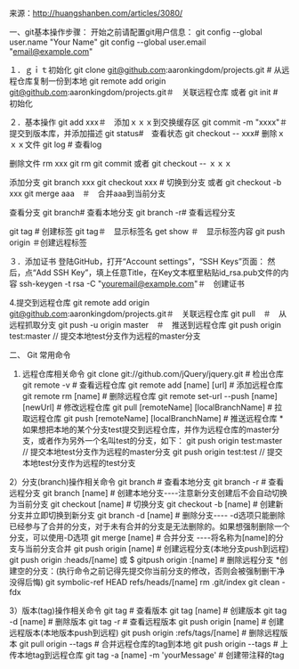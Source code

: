 来源：http://huangshanben.com/articles/3080/

一、git基本操作步骤：
开始之前请配置git用户信息：
git config --global user.name "Your Name"
git config --global user.email "email@example.com"

１．ｇｉｔ初始化
git clone git@github.com:aaronkingdom/projects.git # 从远程仓库复制一份到本地
git remote add origin git@github.com:aaronkingdom/projects.git＃　关联远程仓库
或者
git init    #　初始化

２．基本操作
git add xxx＃　添加ｘｘｘ到交换缓存区
git commit  -m "xxxx"＃　提交到版本库，并添加描述
git status#　查看状态 
git checkout -- xxx# 删除ｘｘｘ文件
git log # 查看log

删除文件
rm xxx
git rm
git commit
或者
git checkout -- ｘｘｘ

添加分支
git branch xxx
git checkout xxx # 切换到分支
或者
git checkout -b xxx
git merge aaa　＃　合并aaa到当前分支

查看分支
git branch# 查看本地分支
git branch -r# 查看远程分支

git tag <tagname># 创建标签
git tag＃　显示标签名
get show <tagname>＃　显示标签内容
git push origin <tagname>＃创建远程标签

３．添加证书
登陆GitHub，打开“Account settings”，“SSH Keys”页面：
然后，点“Add SSH Key”，填上任意Title，在Key文本框里粘贴id_rsa.pub文件的内容
ssh-keygen -t rsa -C "youremail@example.com"＃　创建证书

4.提交到远程仓库
git remote add origin git@github.com:aaronkingdom/projects.git＃　关联远程仓库
git pull　＃　从远程抓取分支
git push -u origin master　＃　推送到远程仓库
git push origin test:master         // 提交本地test分支作为远程的master分支


二、 Git 常用命令
1) 远程仓库相关命令
git clone git://github.com/jQuery/jquery.git    # 检出仓库
git remote -v    # 查看远程仓库
git remote add [name] [url]    # 添加远程仓库
git remote rm [name]    # 删除远程仓库
git remote set-url --push [name] [newUrl]    # 修改远程仓库
git pull [remoteName] [localBranchName]    # 拉取远程仓库
git push [remoteName] [localBranchName]    # 推送远程仓库
*如果想把本地的某个分支test提交到远程仓库，并作为远程仓库的master分支，或者作为另外一个名叫test的分支，如下：
git push origin test:master         // 提交本地test分支作为远程的master分支
git push origin test:test              // 提交本地test分支作为远程的test分支

2）分支(branch)操作相关命令
git branch    # 查看本地分支
git branch -r    # 查看远程分支
git branch [name]     # 创建本地分支----注意新分支创建后不会自动切换为当前分支
git checkout [name]    # 切换分支
git checkout -b [name]    # 创建新分支并立即切换到新分支
git branch -d [name]     # 删除分支---- -d选项只能删除已经参与了合并的分支，对于未有合并的分支是无法删除的。如果想强制删除一个分支，可以使用-D选项
git merge [name]    # 合并分支 ----将名称为[name]的分支与当前分支合并
git push origin [name]    # 创建远程分支(本地分支push到远程)
git push origin :heads/[name] 或 $ gitpush origin :[name]     # 删除远程分支
*创建空的分支：(执行命令之前记得先提交你当前分支的修改，否则会被强制删干净没得后悔)
git symbolic-ref HEAD refs/heads/[name]
rm .git/index
git clean -fdx

3）版本(tag)操作相关命令
git tag    # 查看版本
git tag [name]    # 创建版本
git tag -d [name]    # 删除版本
git tag -r    # 查看远程版本
git push origin [name]    # 创建远程版本(本地版本push到远程)
git push origin :refs/tags/[name]    # 删除远程版本
git pull origin --tags    # 合并远程仓库的tag到本地
git push origin --tags    # 上传本地tag到远程仓库
git tag -a [name] -m 'yourMessage'    # 创建带注释的tag
